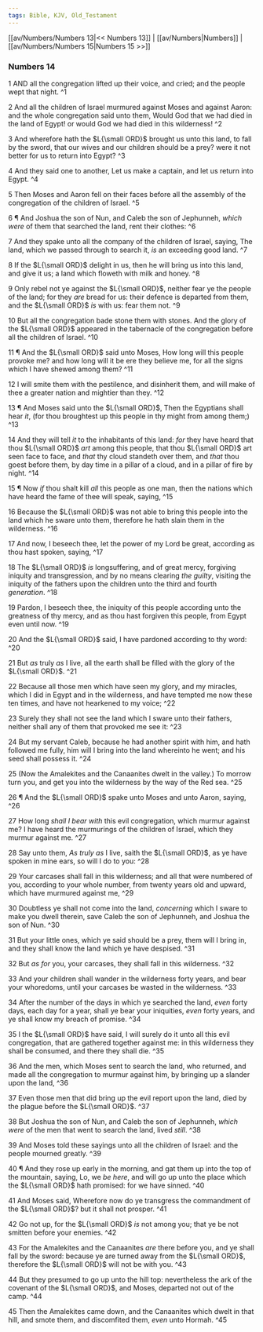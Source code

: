 ```yaml
---
tags: Bible, KJV, Old_Testament
---
```


[[av/Numbers/Numbers 13|<< Numbers 13]] | [[av/Numbers|Numbers]] | [[av/Numbers/Numbers 15|Numbers 15 >>]]

### Numbers 14

1 AND all the congregation lifted up their voice, and cried; and the people wept that night. ^1

2 And all the children of Israel murmured against Moses and against Aaron: and the whole congregation said unto them, Would God that we had died in the land of Egypt! or would God we had died in this wilderness! ^2

3 And wherefore hath the $L{\small ORD}$ brought us unto this land, to fall by the sword, that our wives and our children should be a prey? were it not better for us to return into Egypt? ^3

4 And they said one to another, Let us make a captain, and let us return into Egypt. ^4

5 Then Moses and Aaron fell on their faces before all the assembly of the congregation of the children of Israel. ^5

6 ¶ And Joshua the son of Nun, and Caleb the son of Jephunneh, _which_ _were_ of them that searched the land, rent their clothes: ^6

7 And they spake unto all the company of the children of Israel, saying, The land, which we passed through to search it, _is_ an exceeding good land. ^7

8 If the $L{\small ORD}$ delight in us, then he will bring us into this land, and give it us; a land which floweth with milk and honey. ^8

9 Only rebel not ye against the $L{\small ORD}$, neither fear ye the people of the land; for they _are_ bread for us: their defence is departed from them, and the $L{\small ORD}$ _is_ with us: fear them not. ^9

10 But all the congregation bade stone them with stones. And the glory of the $L{\small ORD}$ appeared in the tabernacle of the congregation before all the children of Israel. ^10

11 ¶ And the $L{\small ORD}$ said unto Moses, How long will this people provoke me? and how long will it be ere they believe me, for all the signs which I have shewed among them? ^11

12 I will smite them with the pestilence, and disinherit them, and will make of thee a greater nation and mightier than they. ^12

13 ¶ And Moses said unto the $L{\small ORD}$, Then the Egyptians shall hear _it_, (for thou broughtest up this people in thy might from among them;) ^13

14 And they will tell _it_ to the inhabitants of this land: _for_ they have heard that thou $L{\small ORD}$ _art_ among this people, that thou $L{\small ORD}$ art seen face to face, and _that_ thy cloud standeth over them, and _that_ thou goest before them, by day time in a pillar of a cloud, and in a pillar of fire by night. ^14

15 ¶ Now _if_ thou shalt kill _all_ this people as one man, then the nations which have heard the fame of thee will speak, saying, ^15

16 Because the $L{\small ORD}$ was not able to bring this people into the land which he sware unto them, therefore he hath slain them in the wilderness. ^16

17 And now, I beseech thee, let the power of my Lord be great, according as thou hast spoken, saying, ^17

18 The $L{\small ORD}$ _is_ longsuffering, and of great mercy, forgiving iniquity and transgression, and by no means clearing _the_ _guilty_, visiting the iniquity of the fathers upon the children unto the third and fourth _generation_. ^18

19 Pardon, I beseech thee, the iniquity of this people according unto the greatness of thy mercy, and as thou hast forgiven this people, from Egypt even until now. ^19

20 And the $L{\small ORD}$ said, I have pardoned according to thy word: ^20

21 But _as_ truly _as_ I live, all the earth shall be filled with the glory of the $L{\small ORD}$. ^21

22 Because all those men which have seen my glory, and my miracles, which I did in Egypt and in the wilderness, and have tempted me now these ten times, and have not hearkened to my voice; ^22

23 Surely they shall not see the land which I sware unto their fathers, neither shall any of them that provoked me see it: ^23

24 But my servant Caleb, because he had another spirit with him, and hath followed me fully, him will I bring into the land whereinto he went; and his seed shall possess it. ^24

25 (Now the Amalekites and the Canaanites dwelt in the valley.) To morrow turn you, and get you into the wilderness by the way of the Red sea. ^25

26 ¶ And the $L{\small ORD}$ spake unto Moses and unto Aaron, saying, ^26

27 How long _shall_ _I_ _bear_ _with_ this evil congregation, which murmur against me? I have heard the murmurings of the children of Israel, which they murmur against me. ^27

28 Say unto them, _As_ _truly_ _as_ I live, saith the $L{\small ORD}$, as ye have spoken in mine ears, so will I do to you: ^28

29 Your carcases shall fall in this wilderness; and all that were numbered of you, according to your whole number, from twenty years old and upward, which have murmured against me, ^29

30 Doubtless ye shall not come into the land, _concerning_ which I sware to make you dwell therein, save Caleb the son of Jephunneh, and Joshua the son of Nun. ^30

31 But your little ones, which ye said should be a prey, them will I bring in, and they shall know the land which ye have despised. ^31

32 But _as_ _for_ you, your carcases, they shall fall in this wilderness. ^32

33 And your children shall wander in the wilderness forty years, and bear your whoredoms, until your carcases be wasted in the wilderness. ^33

34 After the number of the days in which ye searched the land, _even_ forty days, each day for a year, shall ye bear your iniquities, _even_ forty years, and ye shall know my breach of promise. ^34

35 I the $L{\small ORD}$ have said, I will surely do it unto all this evil congregation, that are gathered together against me: in this wilderness they shall be consumed, and there they shall die. ^35

36 And the men, which Moses sent to search the land, who returned, and made all the congregation to murmur against him, by bringing up a slander upon the land, ^36

37 Even those men that did bring up the evil report upon the land, died by the plague before the $L{\small ORD}$. ^37

38 But Joshua the son of Nun, and Caleb the son of Jephunneh, _which_ _were_ of the men that went to search the land, lived _still_. ^38

39 And Moses told these sayings unto all the children of Israel: and the people mourned greatly. ^39

40 ¶ And they rose up early in the morning, and gat them up into the top of the mountain, saying, Lo, we _be_ _here_, and will go up unto the place which the $L{\small ORD}$ hath promised: for we have sinned. ^40

41 And Moses said, Wherefore now do ye transgress the commandment of the $L{\small ORD}$? but it shall not prosper. ^41

42 Go not up, for the $L{\small ORD}$ _is_ not among you; that ye be not smitten before your enemies. ^42

43 For the Amalekites and the Canaanites _are_ there before you, and ye shall fall by the sword: because ye are turned away from the $L{\small ORD}$, therefore the $L{\small ORD}$ will not be with you. ^43

44 But they presumed to go up unto the hill top: nevertheless the ark of the covenant of the $L{\small ORD}$, and Moses, departed not out of the camp. ^44

45 Then the Amalekites came down, and the Canaanites which dwelt in that hill, and smote them, and discomfited them, _even_ unto Hormah. ^45
